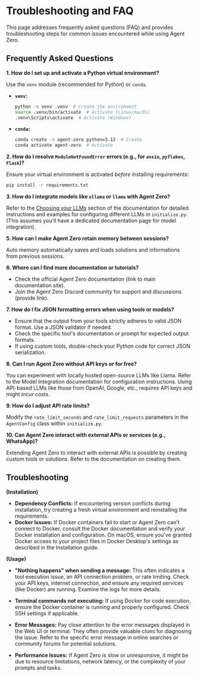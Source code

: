 # Troubleshooting and FAQ

This page addresses frequently asked questions (FAQ) and provides troubleshooting steps for common issues encountered while using Agent Zero.

## Frequently Asked Questions

**1. How do I set up and activate a Python virtual environment?**

Use the `venv` module (recommended for Python) or `conda`.

* **`venv`:**
    ```bash
    python -m venv .venv  # Create the environment
    source .venv/bin/activate  # Activate (Linux/macOS)
    .venv\Scripts\activate  # Activate (Windows)
    ```
* **`conda`:**
    ```bash
    conda create -n agent-zero python=3.12  # Create
    conda activate agent-zero  # Activate
    ```

**2. How do I resolve `ModuleNotFoundError` errors (e.g., for `ansio`, `pyflakes`, `Flask`)?**

Ensure your virtual environment is activated *before* installing requirements:

```bash
pip install -r requirements.txt
```

**3. How do I integrate models like `ollama` or `llama` with Agent Zero?**

Refer to the [Choosing your LLMs](./architecture.md#customization) section of the documentation for detailed instructions and examples for configuring different LLMs in `initialize.py`. (This assumes you'll have a dedicated documentation page for model integration).

**5. How can I make Agent Zero retain memory between sessions?**

Auto memory automatically saves and loads solutions and informations from previous sessions.

**6. Where can I find more documentation or tutorials?**

*   Check the official Agent Zero documentation (link to main documentation site).
*   Join the Agent Zero Discord community for support and discussions (provide link).

**7. How do I fix JSON formatting errors when using tools or models?**

*   Ensure that the output from your tools strictly adheres to valid JSON format. Use a JSON validator if needed.
*   Check the specific tool's documentation or prompt for expected output formats.
*   If using custom tools, double-check your Python code for correct JSON serialization.

**8. Can I run Agent Zero without API keys or for free?**

You can experiment with locally hosted open-source LLMs like Llama.  Refer to the Model Integration documentation for configuration instructions.  Using API-based LLMs like those from OpenAI, Google, etc., requires API keys and might incur costs.

**9. How do I adjust API rate limits?**

Modify the `rate_limit_seconds` and `rate_limit_requests` parameters in the `AgentConfig` class within `initialize.py`.

**10. Can Agent Zero interact with external APIs or services (e.g., WhatsApp)?**

Extending Agent Zero to interact with external APIs is possible by creating custom tools or solutions. Refer to the documentation on creating them. 

## Troubleshooting

**(Installation)**

* **Dependency Conflicts:** If encountering version conflicts during installation, try creating a fresh virtual environment and reinstalling the requirements.
* **Docker Issues:** If Docker containers fail to start or Agent Zero can't connect to Docker, consult the Docker documentation and verify your Docker installation and configuration.  On macOS, ensure you've granted Docker access to your project files in Docker Desktop's settings as described in the Installation guide.

**(Usage)**

* **"Nothing happens" when sending a message:** This often indicates a tool execution issue, an API connection problem, or rate limiting. Check your API keys, internet connection, and ensure any required services (like Docker) are running.  Examine the logs for more details.

* **Terminal commands not executing:** If using Docker for code execution, ensure the Docker container is running and properly configured.  Check SSH settings if applicable.

* **Error Messages:** Pay close attention to the error messages displayed in the Web UI or terminal.  They often provide valuable clues for diagnosing the issue. Refer to the specific error message in online searches or community forums for potential solutions.

* **Performance Issues:** If Agent Zero is slow or unresponsive, it might be due to resource limitations, network latency, or the complexity of your prompts and tasks.